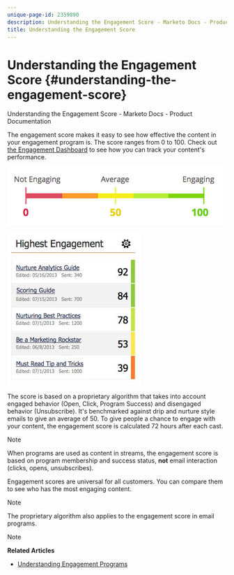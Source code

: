 ```yaml
---
unique-page-id: 2359890
description: Understanding the Engagement Score - Marketo Docs - Product Documentation
title: Understanding the Engagement Score
---
```


# Understanding the Engagement Score {#understanding-the-engagement-score}

Understanding the Engagement Score - Marketo Docs - Product Documentation

The engagement score makes it easy to see how effective the content in your engagement program is. The score ranges from 0 to 100. Check out [the Engagement Dashboard](the-engagement-dashboard.md) to see how you can track your content's performance.

![](assets/image2014-9-25-16-3a24-3a54.png)

![](assets/highestengagementwidget.jpg)

The score is based on a proprietary algorithm that takes into account engaged behavior (Open, Click, Program Success) and disengaged behavior (Unsubscribe). It's benchmarked against drip and nurture style emails to give an average of 50. To give people a chance to engage with your content, the engagement score is calculated 72 hours after each cast.

>[!NOTE]
>
>When programs are used as content in streams, the engagement score is based on program membership and success status, **not** email interaction (clicks, opens, unsubscribes).

Engagement scores are universal for all customers. You can compare them to see who has the most engaging content. 

>[!NOTE]
>
>The proprietary algorithm also applies to the engagement score in email programs.

>[!NOTE]
>
>**Related Articles**
>
>* [Understanding Engagement Programs](../../../../product-docs/email-marketing/drip-nurturing/creating-an-engagement-program/understanding-engagement-programs.md)
>

